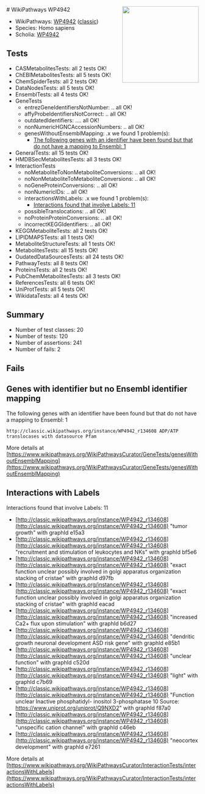 <img style="float: right; width: 200px" src="https://upload.wikimedia.org/wikipedia/commons/thumb/8/83/Wplogo_with_text_500.png/640px-Wplogo_with_text_500.png" />
# WikiPathways WP4942

* WikiPathways: [WP4942](https://wikipathways.org/pathways/WP4942) ([classic](https://classic.wikipathways.org/instance/WP4942))
* Species: Homo sapiens
* Scholia: [WP4942](https://scholia.toolforge.org/wikipathways/WP4942)
## Tests
* CASMetabolitesTests: all 2 tests OK!
* ChEBIMetabolitesTests: all 5 tests OK!
* ChemSpiderTests: all 2 tests OK!
* DataNodesTests: all 5 tests OK!
* EnsemblTests: all 4 tests OK!
* GeneTests
    * entrezGeneIdentifiersNotNumber: .. all OK!
    * affyProbeIdentifiersNotCorrect: .. all OK!
    * outdatedIdentifiers: .... all OK!
    * nonNumericHGNCAccessionNumbers: .. all OK!
    * genesWithoutEnsemblMapping: .x we found 1 problem(s):
        * [The following genes with an identifier have been found but that do not have a mapping to Ensembl: 1](#40286d83)
* GeneralTests: all 15 tests OK!
* HMDBSecMetabolitesTests: all 3 tests OK!
* InteractionTests
    * noMetaboliteToNonMetaboliteConversions: .. all OK!
    * noNonMetaboliteToMetaboliteConversions: .. all OK!
    * noGeneProteinConversions: .. all OK!
    * nonNumericIDs: .. all OK!
    * interactionsWithLabels: .x we found 1 problem(s):
        * [Interactions found that involve Labels: 11](#fe97a8b9)
    * possibleTranslocations: .. all OK!
    * noProteinProteinConversions: .. all OK!
    * incorrectKEGGIdentifiers: .. all OK!
* KEGGMetaboliteTests: all 2 tests OK!
* LIPIDMAPSTests: all 1 tests OK!
* MetaboliteStructureTests: all 1 tests OK!
* MetabolitesTests: all 15 tests OK!
* OudatedDataSourcesTests: all 24 tests OK!
* PathwayTests: all 8 tests OK!
* ProteinsTests: all 2 tests OK!
* PubChemMetabolitesTests: all 3 tests OK!
* ReferencesTests: all 6 tests OK!
* UniProtTests: all 5 tests OK!
* WikidataTests: all 4 tests OK!


## Summary

* Number of test classes: 20
* Number of tests: 120
* Number of assertions: 241
* Number of fails: 2

## Fails

<a name="40286d83" />

## Genes with identifier but no Ensembl identifier mapping

The following genes with an identifier have been found but that do not have a mapping to Ensembl: 1
```
http://classic.wikipathways.org/instance/WP4942_r134608 ADP/ATP translocases with datasource Pfam
```

More details at [https://www.wikipathways.org/WikiPathwaysCurator/GeneTests/genesWithoutEnsemblMapping](https://www.wikipathways.org/WikiPathwaysCurator/GeneTests/genesWithoutEnsemblMapping)

<a name="fe97a8b9" />

## Interactions with Labels

Interactions found that involve Labels: 11

* [http://classic.wikipathways.org/instance/WP4942_r134608](http://classic.wikipathways.org/instance/WP4942_r134608) "tumor growth" with graphId e15a3
* [http://classic.wikipathways.org/instance/WP4942_r134608](http://classic.wikipathways.org/instance/WP4942_r134608) "recruitment and 
stimulation of
leukocytes and NKs" with graphId bf5e6
* [http://classic.wikipathways.org/instance/WP4942_r134608](http://classic.wikipathways.org/instance/WP4942_r134608) "exact function unclear
possibly involved in golgi
apparatus organization
stacking of cristae" with graphId d97fb
* [http://classic.wikipathways.org/instance/WP4942_r134608](http://classic.wikipathways.org/instance/WP4942_r134608) "exact function unclear
possibly involved in golgi
apparatus organization
stacking of cristae" with graphId eacad
* [http://classic.wikipathways.org/instance/WP4942_r134608](http://classic.wikipathways.org/instance/WP4942_r134608) "increased Ca2+ flux
upon stimulation" with graphId b6d27
* [http://classic.wikipathways.org/instance/WP4942_r134608](http://classic.wikipathways.org/instance/WP4942_r134608) "dendritic growth
neuronal 
development
ASD risk gene" with graphId e85b1
* [http://classic.wikipathways.org/instance/WP4942_r134608](http://classic.wikipathways.org/instance/WP4942_r134608) "unclear 
function" with graphId c520d
* [http://classic.wikipathways.org/instance/WP4942_r134608](http://classic.wikipathways.org/instance/WP4942_r134608) "light" with graphId c7b69
* [http://classic.wikipathways.org/instance/WP4942_r134608](http://classic.wikipathways.org/instance/WP4942_r134608) "Function unclear
Inactive phosphatidyl-
inositol 3-phosphatase 10
Source: https://www.uniprot.org/uniprot/Q9NXD2" with graphId f87a0
* [http://classic.wikipathways.org/instance/WP4942_r134608](http://classic.wikipathways.org/instance/WP4942_r134608) "unspecific 
cation channel" with graphId c46eb
* [http://classic.wikipathways.org/instance/WP4942_r134608](http://classic.wikipathways.org/instance/WP4942_r134608) "neocortex 
development" with graphId e7261


More details at [https://www.wikipathways.org/WikiPathwaysCurator/InteractionTests/interactionsWithLabels](https://www.wikipathways.org/WikiPathwaysCurator/InteractionTests/interactionsWithLabels)

